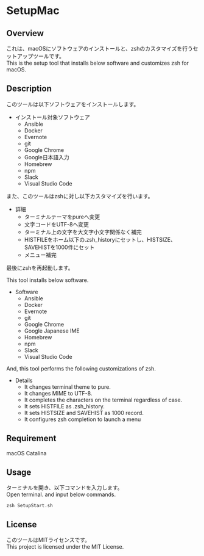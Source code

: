 # SetupMac

## Overview
これは、macOSにソフトウェアのインストールと、zshのカスタマイズを行うセットアップツールです。  
This is the setup tool that installs below software and customizes zsh for macOS.

## Description
このツールは以下ソフトウェアをインストールします。
- インストール対象ソフトウェア
  - Ansible
  - Docker
  - Evernote
  - git
  - Google Chrome
  - Google日本語入力
  - Homebrew
  - npm
  - Slack
  - Visual Studio Code

また、このツールはzshに対し以下カスタマイズを行います。
- 詳細
  - ターミナルテーマをpureへ変更
  - 文字コードをUTF-8へ変更
  - ターミナル上の文字を大文字小文字関係なく補完
  - HISTFILEをホーム以下の.zsh_historyにセットし、HISTSIZE、SAVEHISTを1000件にセット
  - メニュー補完

最後にzshを再起動します。

This tool installs below software.
- Software
  - Ansible
  - Docker
  - Evernote
  - git
  - Google Chrome
  - Google Japanese IME
  - Homebrew
  - npm
  - Slack
  - Visual Studio Code

And, this tool performs the following customizations of zsh.
- Details
  - It changes terminal theme to pure.
  - It changes MIME to UTF-8.
  - It completes the characters on the terminal regardless of case.
  - It sets HISTFILE as .zsh_history.
  - It sets HISTSIZE and SAVEHIST as 1000 record.
  - It configures zsh completion to launch a menu

## Requirement
macOS Catalina

## Usage
ターミナルを開き、以下コマンドを入力します。  
Open terminal. and input below commands.
```
zsh SetupStart.sh
```

## License
このツールはMITライセンスです。  
This project is licensed under the MIT License.
